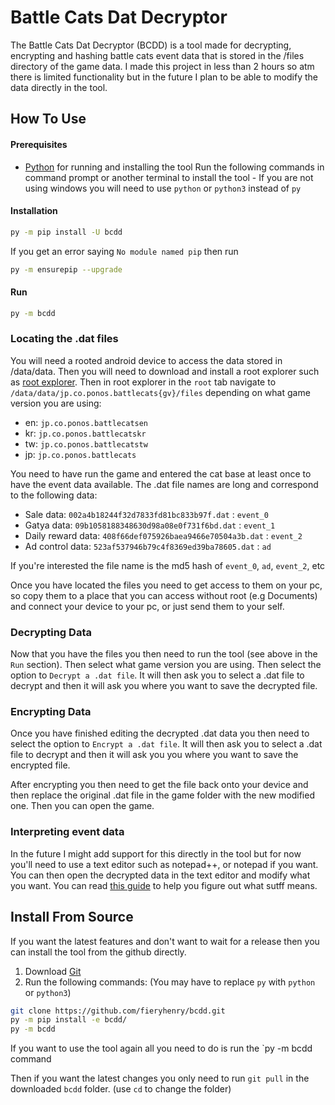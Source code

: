 # Battle Cats Dat Decryptor
The Battle Cats Dat Decryptor (BCDD) is a tool made for decrypting, encrypting and hashing battle cats event data that is stored in the /files directory of the game data. I made this project in less than 2 hours so atm there is limited functionality but in the future I plan to be able to modify the data directly in the tool.

## How To Use
#### Prerequisites
-   [Python](https://www.python.org/downloads/) for running and installing the tool
Run the following commands in command prompt or another terminal to install the tool - If you are not using windows you will need to use `python` or `python3` instead of `py`
#### Installation
```bash
py -m pip install -U bcdd
```
If you get an error saying `No module named pip` then run
```bash
py -m ensurepip --upgrade
```
#### Run
```bash
py -m bcdd
```

### Locating the .dat files
You will need a rooted android device to access the data stored in /data/data.
Then you will need to download and install a root explorer such as [root explorer](https://rootexplorer.co/download/RootExplorer.apk).
Then in root explorer in the `root` tab navigate to `/data/data/jp.co.ponos.battlecats{gv}/files` depending on what game version you are using:
- en: `jp.co.ponos.battlecatsen`
- kr: `jp.co.ponos.battlecatskr`
- tw: `jp.co.ponos.battlecatstw`
- jp: `jp.co.ponos.battlecats`

You need to have run the game and entered the cat base at least once to have the event data available.
The .dat file names are long and correspond to the following data:
- Sale data: `002a4b18244f32d7833fd81bc833b97f.dat` : `event_0`
- Gatya data: `09b1058188348630d98a08e0f731f6bd.dat` : `event_1`
- Daily reward data: `408f66def075926baea9466e70504a3b.dat` : `event_2`
- Ad control data: `523af537946b79c4f8369ed39ba78605.dat` : `ad`

If you're interested the file name is the md5 hash of `event_0`, `ad`, `event_2`, etc

Once you have located the files you need to get access to them on your pc, so copy them to a place that you can access without root (e.g Documents) and connect your device to your pc, or just send them to your self.

### Decrypting Data
Now that you have the files you then need to run the tool (see above in the `Run` section).
Then select what game version you are using.
Then select the option to `Decrypt a .dat file`.
It will then ask you to select a .dat file to decrypt and then it will ask you where you want to save the decrypted file.

### Encrypting Data
Once you have finished editing the decrypted .dat data you then need to select the option to `Encrypt a .dat file`.
It will then ask you to select a .dat file to decrypt and then it will ask you you where you want to save the encrypted file.

After encrypting you then need to get the file back onto your device and then replace the original .dat file in the game folder with the new modified one. Then you can open the game.

### Interpreting event data
In the future I might add support for this directly in the tool but for now you'll need to use a text editor such as notepad++, or notepad if you want. You can then open the decrypted data in the text editor and modify what you want. You can read [this guide](https://www.reddit.com/r/battlecats/wiki/event_data/decoding_guide/) to help you figure out what sutff means.

## Install From Source
If you want the latest features and don't want to wait for a release then you can install the tool from the github directly.
1.  Download [Git](https://git-scm.com/downloads)
2.  Run the following commands: (You may have to replace `py` with `python` or `python3`)

```bash
git clone https://github.com/fieryhenry/bcdd.git
py -m pip install -e bcdd/
py -m bcdd
```

If you want to use the tool again all you need to do is run the `py -m bcdd command

Then if you want the latest changes you only need to run `git pull` in the downloaded `bcdd` folder. (use `cd` to change the folder)